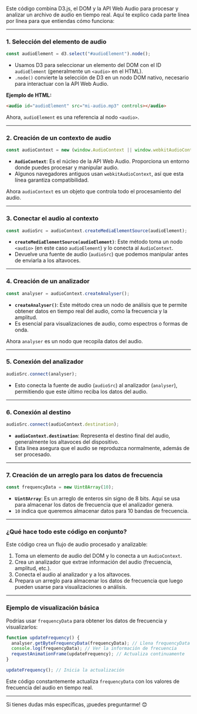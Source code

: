 Este código combina D3.js, el DOM y la API Web Audio para procesar y analizar un archivo de audio en tiempo real. Aquí te explico cada parte línea por línea para que entiendas cómo funciona:

---

### **1. Selección del elemento de audio**
```javascript
const audioElement = d3.select("#audioElement").node();
```
- Usamos D3 para seleccionar un elemento del DOM con el ID `audioElement` (generalmente un `<audio>` en el HTML).
- `.node()` convierte la selección de D3 en un nodo DOM nativo, necesario para interactuar con la API Web Audio.

**Ejemplo de HTML:**
```html
<audio id="audioElement" src="mi-audio.mp3" controls></audio>
```

Ahora, `audioElement` es una referencia al nodo `<audio>`.

---

### **2. Creación de un contexto de audio**
```javascript
const audioContext = new (window.AudioContext || window.webkitAudioContext)();
```
- **`AudioContext`**: Es el núcleo de la API Web Audio. Proporciona un entorno donde puedes procesar y manipular audio.
- Algunos navegadores antiguos usan `webkitAudioContext`, así que esta línea garantiza compatibilidad.

Ahora `audioContext` es un objeto que controla todo el procesamiento del audio.

---

### **3. Conectar el audio al contexto**
```javascript
const audioSrc = audioContext.createMediaElementSource(audioElement);
```
- **`createMediaElementSource(audioElement)`**: Este método toma un nodo `<audio>` (en este caso `audioElement`) y lo conecta al `AudioContext`.
- Devuelve una fuente de audio (`audioSrc`) que podemos manipular antes de enviarla a los altavoces.

---

### **4. Creación de un analizador**
```javascript
const analyser = audioContext.createAnalyser();
```
- **`createAnalyser()`**: Este método crea un nodo de análisis que te permite obtener datos en tiempo real del audio, como la frecuencia y la amplitud.
- Es esencial para visualizaciones de audio, como espectros o formas de onda.

Ahora `analyser` es un nodo que recopila datos del audio.

---

### **5. Conexión del analizador**
```javascript
audioSrc.connect(analyser);
```
- Esto conecta la fuente de audio (`audioSrc`) al analizador (`analyser`), permitiendo que este último reciba los datos del audio.

---

### **6. Conexión al destino**
```javascript
audioSrc.connect(audioContext.destination);
```
- **`audioContext.destination`**: Representa el destino final del audio, generalmente los altavoces del dispositivo.
- Esta línea asegura que el audio se reproduzca normalmente, además de ser procesado.

---

### **7. Creación de un arreglo para los datos de frecuencia**
```javascript
const frequencyData = new Uint8Array(10);
```
- **`Uint8Array`**: Es un arreglo de enteros sin signo de 8 bits. Aquí se usa para almacenar los datos de frecuencia que el analizador genera.
- `10` indica que queremos almacenar datos para 10 bandas de frecuencia.

---

### **¿Qué hace todo este código en conjunto?**
Este código crea un flujo de audio procesado y analizable:
1. Toma un elemento de audio del DOM y lo conecta a un `AudioContext`.
2. Crea un analizador que extrae información del audio (frecuencia, amplitud, etc.).
3. Conecta el audio al analizador y a los altavoces.
4. Prepara un arreglo para almacenar los datos de frecuencia que luego pueden usarse para visualizaciones o análisis.

---

### **Ejemplo de visualización básica**
Podrías usar `frequencyData` para obtener los datos de frecuencia y visualizarlos:

```javascript
function updateFrequency() {
  analyser.getByteFrequencyData(frequencyData); // Llena frequencyData con datos
  console.log(frequencyData); // Ver la información de frecuencia
  requestAnimationFrame(updateFrequency); // Actualiza continuamente
}

updateFrequency(); // Inicia la actualización
```

Este código constantemente actualiza `frequencyData` con los valores de frecuencia del audio en tiempo real.

--- 

Si tienes dudas más específicas, ¡puedes preguntarme! 😊
